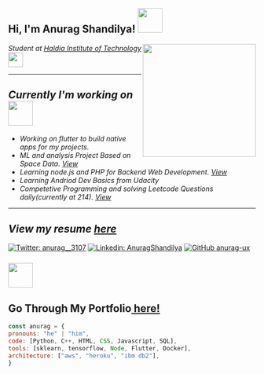 <!DOCTYPE html>
<html>
<body>

  <h2> Hi, I'm Anurag Shandilya! <img src="https://media.giphy.com/media/mGcNjsfWAjY5AEZNw6/giphy.gif" width="50"></h2>
<img align='right' src="https://s7.gifyu.com/images/WhatsApp-Image-2020-07-14-at-11.34.49-1.gif" width="230">
<p><em>Student at <a href="https://hithaldia.in/main/">Haldia Institute of Technology</a><img src="https://media.giphy.com/media/fYSnHlufseco8Fh93Z/giphy.gif" width="30"><hr>
 <h2>Currently I'm working on <img src="https://media.giphy.com/media/2Ygy0khwewLgMSYM0t/source.gif" width="50"></h2>
  <ul>
    <li> Working on flutter to build native apps for my projects.</li>
     <li>ML and analysis Project Based on Space Data. <a href="https://github.com/anurag-ux/Space-Missions-Analysis">View</a></li>
    <li> Learning node.js and PHP for Backend Web Development. <a href="https://github.com/anurag-ux/nodejs-mini-projects">View</a></li>
    <li>Learning Andriod Dev Basics from Udacity</li>
    <li>Competetive Programming and solving Leetcode Questions daily(currently at 214). <a href="https://leetcode.com/anurag3107/">View</a></li>
  </ul>
 <hr>
<h2>View my resume <a href="https://drive.google.com/file/d/1zCQD9FsnYu4hob60Eq-n1n3ZNQ8GK4nm/view?usp=sharing">here</a></h2>
</em></p>

[![Twitter: anurag__3107](https://img.shields.io/twitter/follow/anurag__3107?style=social)](https://twitter.com/anurag__3107)
[![Linkedin: AnuragShandilya](https://img.shields.io/badge/-anuragshandilya31-blue?style=flat-square&logo=Linkedin&logoColor=white&link=https://www.linkedin.com/in/anuragshandilya31/)](https://www.linkedin.com/in/anuragshandilya31/)
[![GitHub anurag-ux](https://img.shields.io/github/followers/anurag-ux?label=follow&style=social)](https://github.com/anurag-ux)


### <img src="https://media.giphy.com/media/VgCDAzcKvsR6OM0uWg/giphy.gif" width="50"> 
<h2>Go Through My Portfolio<a href="https://anurag-ux.github.io/"> here!</h2>
  
  ```javascript
const anurag = {
  pronouns: "he" | "him",
  code: [Python, C++, HTML, CSS, Javascript, SQL],
  tools: [sklearn, tensorflow, Node, Flutter, Docker],
  architecture: ["aws", "heroku", "ibm db2"],
}
```

</body>
</html>
